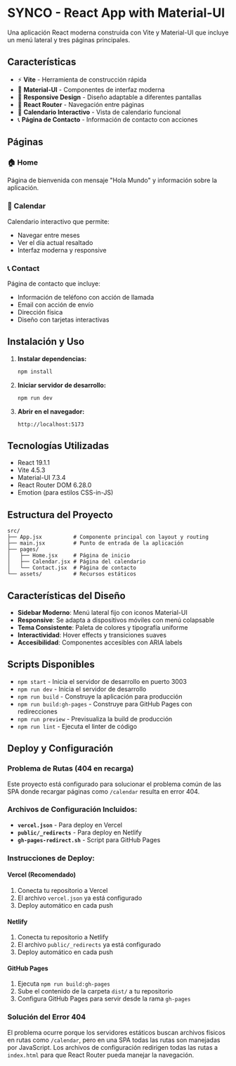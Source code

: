 # SYNCO - React App with Material-UI

Una aplicación React moderna construida con Vite y Material-UI que incluye un menú lateral y tres páginas principales.

## Características

- ⚡ **Vite** - Herramienta de construcción rápida
- 🎨 **Material-UI** - Componentes de interfaz moderna
- 📱 **Responsive Design** - Diseño adaptable a diferentes pantallas
- 🧭 **React Router** - Navegación entre páginas
- 📅 **Calendario Interactivo** - Vista de calendario funcional
- 📞 **Página de Contacto** - Información de contacto con acciones

## Páginas

### 🏠 Home
Página de bienvenida con mensaje "Hola Mundo" y información sobre la aplicación.

### 📅 Calendar
Calendario interactivo que permite:
- Navegar entre meses
- Ver el día actual resaltado
- Interfaz moderna y responsive

### 📞 Contact
Página de contacto que incluye:
- Información de teléfono con acción de llamada
- Email con acción de envío
- Dirección física
- Diseño con tarjetas interactivas

## Instalación y Uso

1. **Instalar dependencias:**
   ```bash
   npm install
   ```

2. **Iniciar servidor de desarrollo:**
   ```bash
   npm run dev
   ```

3. **Abrir en el navegador:**
   ```
   http://localhost:5173
   ```

## Tecnologías Utilizadas

- React 19.1.1
- Vite 4.5.3
- Material-UI 7.3.4
- React Router DOM 6.28.0
- Emotion (para estilos CSS-in-JS)

## Estructura del Proyecto

```
src/
├── App.jsx          # Componente principal con layout y routing
├── main.jsx         # Punto de entrada de la aplicación
├── pages/
│   ├── Home.jsx     # Página de inicio
│   ├── Calendar.jsx # Página del calendario
│   └── Contact.jsx  # Página de contacto
└── assets/          # Recursos estáticos
```

## Características del Diseño

- **Sidebar Moderno**: Menú lateral fijo con iconos Material-UI
- **Responsive**: Se adapta a dispositivos móviles con menú colapsable
- **Tema Consistente**: Paleta de colores y tipografía uniforme
- **Interactividad**: Hover effects y transiciones suaves
- **Accesibilidad**: Componentes accesibles con ARIA labels

## Scripts Disponibles

- `npm start` - Inicia el servidor de desarrollo en puerto 3003
- `npm run dev` - Inicia el servidor de desarrollo
- `npm run build` - Construye la aplicación para producción
- `npm run build:gh-pages` - Construye para GitHub Pages con redirecciones
- `npm run preview` - Previsualiza la build de producción
- `npm run lint` - Ejecuta el linter de código

## Deploy y Configuración

### Problema de Rutas (404 en recarga)
Este proyecto está configurado para solucionar el problema común de las SPA donde recargar páginas como `/calendar` resulta en error 404.

### Archivos de Configuración Incluidos:
- **`vercel.json`** - Para deploy en Vercel
- **`public/_redirects`** - Para deploy en Netlify  
- **`gh-pages-redirect.sh`** - Script para GitHub Pages

### Instrucciones de Deploy:

#### Vercel (Recomendado)
1. Conecta tu repositorio a Vercel
2. El archivo `vercel.json` ya está configurado
3. Deploy automático en cada push

#### Netlify
1. Conecta tu repositorio a Netlify
2. El archivo `public/_redirects` ya está configurado
3. Deploy automático en cada push

#### GitHub Pages
1. Ejecuta `npm run build:gh-pages`
2. Sube el contenido de la carpeta `dist/` a tu repositorio
3. Configura GitHub Pages para servir desde la rama `gh-pages`

### Solución del Error 404
El problema ocurre porque los servidores estáticos buscan archivos físicos en rutas como `/calendar`, pero en una SPA todas las rutas son manejadas por JavaScript. Los archivos de configuración redirigen todas las rutas a `index.html` para que React Router pueda manejar la navegación.